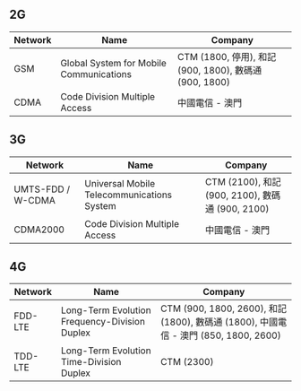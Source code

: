 ## 2G

| Network | Name | Company |
| - | - | - |
| GSM | Global System for Mobile Communications | CTM (1800, 停用), 和記 (900, 1800), 數碼通 (900, 1800) |
| CDMA | Code Division Multiple Access | 中國電信 - 澳門 |

## 3G

| Network | Name | Company |
| - | - | - |
| UMTS-FDD / W-CDMA | Universal Mobile Telecommunications System | CTM (2100), 和記 (900, 2100), 數碼通 (900, 2100) |
| CDMA2000 | Code Division Multiple Access | 中國電信 - 澳門 |

## 4G

| Network | Name | Company |
| - | - | - |
| FDD-LTE | Long-Term Evolution Frequency-Division Duplex | CTM (900, 1800, 2600), 和記 (1800), 數碼通 (1800), 中國電信 - 澳門 (850, 1800, 2600) |
| TDD-LTE | Long-Term Evolution Time-Division Duplex | CTM (2300) |
